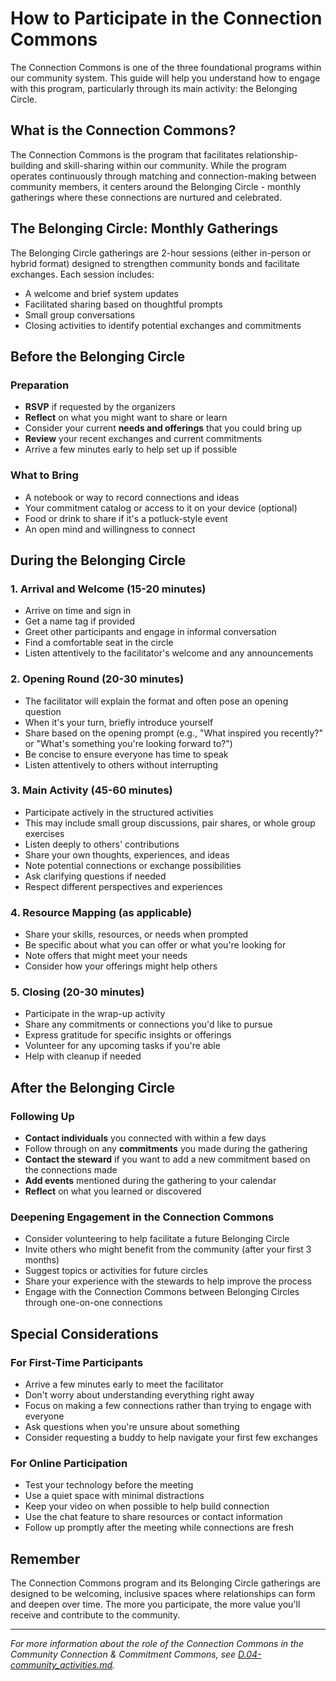 # How to Participate in the Connection Commons

The Connection Commons is one of the three foundational programs within our community system. This guide will help you understand how to engage with this program, particularly through its main activity: the Belonging Circle.

## What is the Connection Commons?

The Connection Commons is the program that facilitates relationship-building and skill-sharing within our community. While the program operates continuously through matching and connection-making between community members, it centers around the Belonging Circle - monthly gatherings where these connections are nurtured and celebrated.

## The Belonging Circle: Monthly Gatherings

The Belonging Circle gatherings are 2-hour sessions (either in-person or hybrid format) designed to strengthen community bonds and facilitate exchanges. Each session includes:
- A welcome and brief system updates
- Facilitated sharing based on thoughtful prompts
- Small group conversations 
- Closing activities to identify potential exchanges and commitments

## Before the Belonging Circle

### Preparation
- **RSVP** if requested by the organizers
- **Reflect** on what you might want to share or learn
- Consider your current **needs and offerings** that you could bring up
- **Review** your recent exchanges and current commitments
- Arrive a few minutes early to help set up if possible

### What to Bring
- A notebook or way to record connections and ideas
- Your commitment catalog or access to it on your device (optional)
- Food or drink to share if it's a potluck-style event
- An open mind and willingness to connect

## During the Belonging Circle

### 1. Arrival and Welcome (15-20 minutes)
- Arrive on time and sign in
- Get a name tag if provided
- Greet other participants and engage in informal conversation
- Find a comfortable seat in the circle
- Listen attentively to the facilitator's welcome and any announcements

### 2. Opening Round (20-30 minutes)
- The facilitator will explain the format and often pose an opening question
- When it's your turn, briefly introduce yourself
- Share based on the opening prompt (e.g., "What inspired you recently?" or "What's something you're looking forward to?")
- Be concise to ensure everyone has time to speak
- Listen attentively to others without interrupting

### 3. Main Activity (45-60 minutes)
- Participate actively in the structured activities
- This may include small group discussions, pair shares, or whole group exercises
- Listen deeply to others' contributions
- Share your own thoughts, experiences, and ideas
- Note potential connections or exchange possibilities
- Ask clarifying questions if needed
- Respect different perspectives and experiences

### 4. Resource Mapping (as applicable)
- Share your skills, resources, or needs when prompted
- Be specific about what you can offer or what you're looking for
- Note offers that might meet your needs
- Consider how your offerings might help others

### 5. Closing (20-30 minutes)
- Participate in the wrap-up activity
- Share any commitments or connections you'd like to pursue
- Express gratitude for specific insights or offerings
- Volunteer for any upcoming tasks if you're able
- Help with cleanup if needed

## After the Belonging Circle

### Following Up
- **Contact individuals** you connected with within a few days
- Follow through on any **commitments** you made during the gathering
- **Contact the steward** if you want to add a new commitment based on the connections made
- **Add events** mentioned during the gathering to your calendar
- **Reflect** on what you learned or discovered

### Deepening Engagement in the Connection Commons
- Consider volunteering to help facilitate a future Belonging Circle
- Invite others who might benefit from the community (after your first 3 months)
- Suggest topics or activities for future circles
- Share your experience with the stewards to help improve the process
- Engage with the Connection Commons between Belonging Circles through one-on-one connections

## Special Considerations

### For First-Time Participants
- Arrive a few minutes early to meet the facilitator
- Don't worry about understanding everything right away
- Focus on making a few connections rather than trying to engage with everyone
- Ask questions when you're unsure about something
- Consider requesting a buddy to help navigate your first few exchanges

### For Online Participation
- Test your technology before the meeting
- Use a quiet space with minimal distractions
- Keep your video on when possible to help build connection
- Use the chat feature to share resources or contact information
- Follow up promptly after the meeting while connections are fresh

## Remember
The Connection Commons program and its Belonging Circle gatherings are designed to be welcoming, inclusive spaces where relationships can form and deepen over time. The more you participate, the more value you'll receive and contribute to the community.

---

*For more information about the role of the Connection Commons in the Community Connection & Commitment Commons, see [D.04-community_activities.md](notes/ics/ccc/docs/D-Examples/D.04-community_activities.md).*